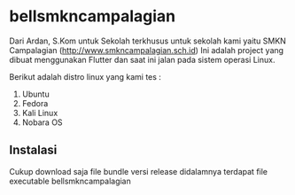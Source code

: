 # bellsmkncampalagian
Dari Ardan, S.Kom untuk Sekolah terkhusus untuk sekolah kami yaitu SMKN Campalagian (http://www.smkncampalagian.sch.id)
Ini adalah project yang dibuat menggunakan Flutter dan saat ini jalan pada sistem operasi Linux.

Berikut adalah distro linux yang kami tes :
1. Ubuntu
2. Fedora
3. Kali Linux
4. Nobara OS

## Instalasi
Cukup download saja file bundle versi release didalamnya terdapat file executable bellsmkncampalagian
